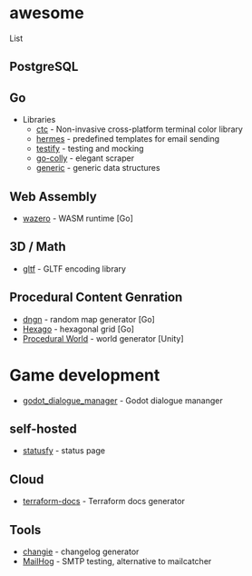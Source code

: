 # awesome

List 

## PostgreSQL

## Go

- Libraries
  - [ctc](https://github.com/wzshiming/ctc) - Non-invasive cross-platform terminal color library
  - [hermes](https://github.com/matcornic/hermes) - predefined templates for email sending
  - [testify](https://github.com/stretchr/testify) - testing and mocking
  - [go-colly](https://go-colly.org/) - elegant scraper
  - [generic](https://github.com/zyedidia/generic) - generic data structures

  
## Web Assembly

- [wazero](https://github.com/tetratelabs/wazero) - WASM runtime [Go]

## 3D / Math

- [gltf](https://github.com/qmuntal/gltf) - GLTF encoding library

## Procedural Content Genration

- [dngn](https://github.com/SolarLune/dngn) - random map generator [Go]
- [Hexago](https://github.com/SHA65536/Hexago) - hexagonal grid [Go]
- [Procedural World](https://github.com/emqk/ProceduralWorld) - world generator [Unity]

# Game development

- [godot_dialogue_manager](https://github.com/nathanhoad/godot_dialogue_manager) - Godot dialogue mananger

## self-hosted

- [statusfy](https://github.com/juliomrqz/statusfy) - status page


## Cloud

- [terraform-docs](https://github.com/terraform-docs/terraform-docs) - Terraform docs generator


## Tools

- [changie](https://github.com/miniscruff/changie) - changelog generator
- [MailHog](https://github.com/mailhog/MailHog) - SMTP testing, alternative to mailcatcher

